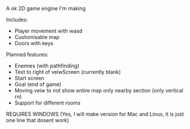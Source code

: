 A ok 2D game engine I'm making

Includes:

 - Player movement with wasd
 - Customisable map
 - Doors with keys

Planned features:

 - Enemies (with pathfinding)
 - Text to right of veiwScreen (currently blank)
 - Start screen
 - Goal (end of game)
 - Moving veiw to not show entire map only nearby section (only vertical rn)
 - Support for different rooms

REQUIRES WINDOWS
(Yes, I will make version for Mac and Linux, it is just one line that dosent work)

